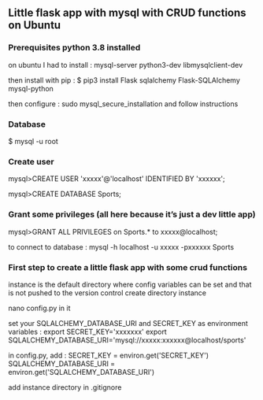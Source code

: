 ## Little flask app with mysql with CRUD functions on Ubuntu 

### Prerequisites python 3.8 installed
on ubuntu I had to install : mysql-server python3-dev libmysqlclient-dev 

then install with pip :
$ pip3 install Flask sqlalchemy Flask-SQLAlchemy mysql-python 

then configure : sudo mysql_secure_installation and follow instructions

### Database 
$ mysql -u root

### Create user
mysql>CREATE USER 'xxxxx'@'localhost' IDENTIFIED BY 'xxxxxx';

mysql>CREATE DATABASE Sports;

### Grant some privileges (all here because it’s just a dev little app)
mysql>GRANT ALL PRIVILEGES on Sports.* to xxxxx@localhost;

to connect to database : mysql -h localhost -u xxxxx -pxxxxxx Sports

### First step to create a little flask app with some crud functions

instance is the default directory where config variables can be set and that is not pushed to the version control
create directory instance

nano config.py in it

set your SQLALCHEMY_DATABASE_URI and SECRET_KEY as environment variables :
export SECRET_KEY='xxxxxxx'
export SQLALCHEMY_DATABASE_URI='mysql://xxxxx:xxxxxx@localhost/sports'

in config.py, add :
SECRET_KEY = environ.get('SECRET_KEY')
SQLALCHEMY_DATABASE_URI = environ.get('SQLALCHEMY_DATABASE_URI')

add instance directory in .gitignore


